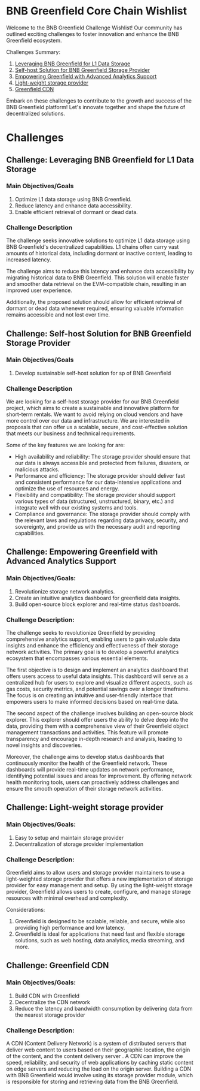 # BNB Greenfield Core Chain Wishlist 

Welcome to the BNB Greenfield Challenge Wishlist! Our community has outlined exciting challenges to foster innovation and enhance the BNB Greenfield ecosystem. 

Challenges Summary:
1. [Leveraging BNB Greenfield for L1 Data Storage](#challenge-leveraging-bnb-greenfield-for-l1-data-storage)
2. [Self-host Solution for BNB Greenfield Storage Provider](#challenge-self-host-solution-for-bnb-greenfield-storage-provider)
3. [Empowering Greenfield with Advanced Analytics Support](#challenge-empowering-greenfield-with-advanced-analytics-support)
4. [Light-weight storage provider](#challenge-light-weight-storage-provider)
5. [Greenfield CDN](#challenge-greenfield-cdn)

Embark on these challenges to contribute to the growth and success of the BNB Greenfield platform! Let's innovate together and shape the future of decentralized solutions.

# Challenges

## Challenge: Leveraging BNB Greenfield for L1 Data Storage

### Main Objectives/Goals
1. Optimize L1 data storage using BNB Greenfield.
2. Reduce latency and enhance data accessibility.
3. Enable efficient retrieval of dormant or dead data.

### Challenge Description
The challenge seeks innovative solutions to optimize L1 data storage using 
BNB Greenfield's decentralized capabilities. L1 chains often carry vast 
amounts of historical data, including dormant or inactive content, leading 
to increased latency.

The challenge aims to reduce this latency and enhance data accessibility 
by migrating historical data to BNB Greenfield. This solution will enable 
faster and smoother data retrieval on the EVM-compatible chain, resulting 
in an improved user experience.

Additionally, the proposed solution should allow for efficient retrieval 
of dormant or dead data whenever required, ensuring valuable information 
remains accessible and not lost over time.



## Challenge: Self-host Solution for BNB Greenfield Storage Provider

### Main Objectives/Goals

1. Develop sustainable self-host solution for sp of BNB Greenfield

### Challenge Description

We are looking for a self-host storage provider for our BNB Greenfield project, which aims to create a sustainable and innovative platform for short-term rentals. We want to avoid relying on cloud vendors and have more control over our data and infrastructure. We are interested in proposals that can offer us a scalable, secure, and cost-effective solution that meets our business and technical requirements.

Some of the key features we are looking for are:

- High availability and reliability: The storage provider should ensure that our data is always accessible and protected from failures, disasters, or malicious attacks.
- Performance and efficiency: The storage provider should deliver fast and consistent performance for our data-intensive applications and optimize the use of resources and energy.
- Flexibility and compatibility: The storage provider should support various types of data (structured, unstructured, binary, etc.) and integrate well with our existing systems and tools.
- Compliance and governance: The storage provider should comply with the relevant laws and regulations regarding data privacy, security, and sovereignty, and provide us with the necessary audit and reporting capabilities.



## Challenge: Empowering Greenfield with Advanced Analytics Support

### Main Objectives/Goals:

1. Revolutionize storage network analytics.
2. Create an intuitive analytics dashboard for greenfield data insights.
3. Build open-source block explorer and real-time status dashboards.

### Challenge Description:

The challenge seeks to revolutionize Greenfield by providing comprehensive 
analytics support, enabling users to gain valuable data insights and 
enhance the efficiency and effectiveness of their storage network activities. The 
primary goal is to develop a powerful analytics ecosystem that encompasses 
various essential elements.

The first objective is to design and implement an analytics dashboard that 
offers users access to useful data insights. This dashboard will serve as 
a centralized hub for users to explore and visualize different aspects, 
such as gas costs, security metrics, and potential savings over a longer 
timeframe. The focus is on creating an intuitive and user-friendly 
interface that empowers users to make informed decisions based on 
real-time data.

The second aspect of the challenge involves building an open-source block 
explorer. This explorer should offer users the 
ability to delve deep into the data, providing them with a comprehensive view of their Greenfield object management transactions and activities. This feature will promote 
transparency and encourage in-depth research and analysis, leading to novel insights and discoveries.

Moreover, the challenge aims to develop status dashboards that 
continuously monitor the health of the Greenfield network. These dashboards 
will provide real-time updates on network performance, identifying 
potential issues and areas for improvement. By offering network health 
monitoring tools, users can proactively address challenges and ensure the 
smooth operation of their storage network activities.


## Challenge: Light-weight storage provider

### Main Objectives/Goals:

1. Easy to setup and maintain storage provider
2. Decentralization of storage provider implementation

### Challenge Description:

Greenfield aims to allow users and storage provider maintainers to use a light-weighted storage provider that offers a new implementation of storage provider for easy management and setup. By using the light-weight storage provider, Greenfield allows users to create, configure, and manage storage resources with minimal overhead and complexity. 

Considerations:

1. Greenfield is designed to be scalable, reliable, and secure, while also providing high performance and low latency. 
2. Greenfield is ideal for applications that need fast and flexible storage solutions, such as web hosting, data analytics, media streaming, and more. 


## Challenge: Greenfield CDN

### Main Objectives/Goals:

1. Build CDN with Greenfield 
2. Decentralize the CDN network
3. Reduce the latency and bandwidth consumption by delivering data from the nearest storage provider

### Challenge Description:

A CDN (Content Delivery Network) is a system of distributed servers that deliver web content to users based on their geographic location, the origin of the content, and the content delivery server . A CDN can improve the speed, reliability, and security of web applications by caching static content on edge servers and reducing the load on the origin server.
Building a CDN with BNB Greenfield would involve using its storage provider module, which is responsible for storing and retrieving data from the BNB Greenfield. 